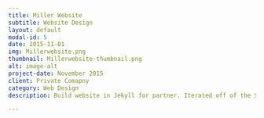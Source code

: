 ```yaml
---
title: Miller Website
subtitle: Website Design
layout: default
modal-id: 5
date: 2015-11-01
img: Millerwebsite.png
thumbnail: Millerwebsite-thumbnail.png
alt: image-alt
project-date: November 2015
client: Private Comapny
category: Web Design
description: Build website in Jekyll for partner. Iterated off of the Strata theme. Link to full website [here](https://danieljamesmiller.github.io/)

---
```

